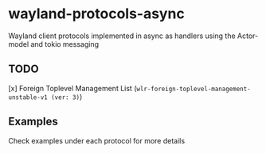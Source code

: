 # wayland-protocols-async
Wayland client protocols implemented in async as handlers using the Actor-model and tokio messaging

## TODO
[x] Foreign Toplevel Management List (`wlr-foreign-toplevel-management-unstable-v1 (ver: 3)`)

## Examples
Check examples under each protocol for more details

